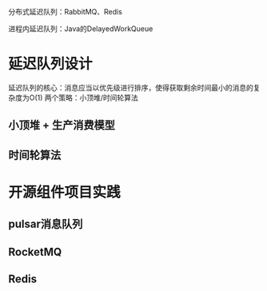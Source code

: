
分布式延迟队列：RabbitMQ、Redis

进程内延迟队列：Java的DelayedWorkQueue

# 延迟队列设计
延迟队列的核心：消息应当以优先级进行排序，使得获取剩余时间最小的消息的复杂度为O(1)
两个策略：小顶堆/时间轮算法

## 小顶堆 + 生产消费模型



## 时间轮算法



# 开源组件项目实践

## pulsar消息队列


## RocketMQ


## Redis
